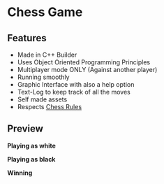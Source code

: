 # Chess Game

[](http://wealthmaxi.com/wp-content/uploads/2017/03/chess-banner-e1413862890327.jpg)

## Features

- Made in C++ Builder
- Uses Object Oriented Programming Principles
- Multiplayer mode ONLY (Against another player)
- Running smoothly
- Graphic Interface with also a help option
- Text-Log to keep track of all the moves
- Self made assets
- Respects [Chess Rules](https://www.chess.com/learn-how-to-play-chess)

## Preview 

**Playing as white**
[](https://imgur.com/Pjnvo3B)

**Playing as black**
[](https://imgur.com/p1mfzvr)

**Winning**
[](https://imgur.com/22W7NVf)
